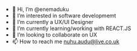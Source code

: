 - 👋 Hi, I’m @enemaduku
- 👀 I’m interested in software developmemt
- 🌱 I’m currently a UX/UI Designer
- 🌱 I’m currently learning/working with REACT.JS
- 💞️ I’m looking to collaborate on UX
- 📫 How to reach me nuhu.audu@live.co.uk

<!---
enemaduku/enemaduku is a ✨ special ✨ repository because its `README.md` (this file) appears on your GitHub profile.
You can click the Preview link to take a look at your changes.
--->
